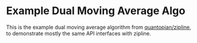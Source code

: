 # Example Dual Moving Average Algo

This is the example dual moving average algorithm from
[quantopian/zipline](https://github.com/quantopian/zipline/blob/master/zipline/examples/dual_moving_average.py),
to demonstrate mostly the same API interfaces with zipline.